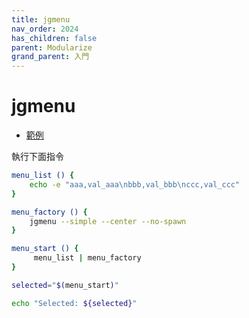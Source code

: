 ```yaml
---
title: jgmenu
nav_order: 2024
has_children: false
parent: Modularize
grand_parent: 入門
---
```



# jgmenu

* [範例](https://github.com/samwhelp/note-about-menu-applet/blob/gh-pages/_demo/prototype/menu-applet/demo-start/jgmenu/modularize.sh)

執行下面指令

``` sh
menu_list () {
	echo -e "aaa,val_aaa\nbbb,val_bbb\nccc,val_ccc"
}

menu_factory () {
	jgmenu --simple --center --no-spawn
}

menu_start () {
	 menu_list | menu_factory
}

selected="$(menu_start)"

echo "Selected: ${selected}"
```
